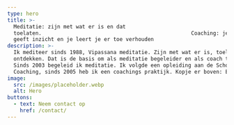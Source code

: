 ```yaml
---
type: hero
title: >-
  Meditatie: zijn met wat er is en dat
  toelaten.                                                Coaching: je ervaring
  geeft inzicht en je leert je er toe verhouden
description: >-
  Ik mediteer sinds 1988, Vipassana meditatie. Zijn met wat er is, toelaten,
  ontdekken. Dat is de basis om als meditatie begeleider en als coach te werken.
  Sinds 2003 begeleid ik meditatie. Ik volgde een opleiding aan de School voor
  Coaching, sinds 2005 heb ik een coachings praktijk. Kopje er boven: Ervaring
image:
  src: /images/placeholder.webp
  alt: Hero
buttons:
  - text: Neem contact op
    href: /contact/
---
```

